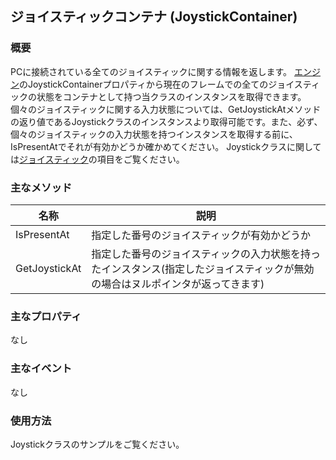 ﻿## ジョイスティックコンテナ (JoystickContainer)

### 概要

PCに接続されている全てのジョイスティックに関する情報を返します。
[エンジン](../Basic/Engine.md)のJoystickContainerプロパティから現在のフレームでの全てのジョイスティックの状態をコンテナとして持つ当クラスのインスタンスを取得できます。
個々のジョイスティックに関する入力状態については、GetJoystickAtメソッドの返り値であるJoystickクラスのインスタンスより取得可能です。また、必ず、個々のジョイスティックの入力状態を持つインスタンスを取得する前に、IsPresentAtでそれが有効かどうか確かめてください。
Joystickクラスに関しては[ジョイスティック](../Joystick.md)の項目をご覧ください。

### 主なメソッド


| 名称 | 説明 |
|---|---|
| IsPresentAt | 指定した番号のジョイスティックが有効かどうか |
| GetJoystickAt | 指定した番号のジョイスティックの入力状態を持ったインスタンス(指定したジョイスティックが無効の場合はヌルポインタが返ってきます) |

### 主なプロパティ

なし

### 主なイベント

なし

### 使用方法

Joystickクラスのサンプルをご覧ください。
